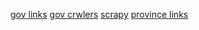 [gov links](https://blog.csdn.net/INTEGRATOR_37/article/details/113386649)
[gov crwlers](https://github.com/NickletteShen/crawlerGovPolicy_ING_210314/blob/main/crawlerGov.ipynb)
[scrapy](https://wsgzao.github.io/post/scrapy/)
[province links](http://search.zj.gov.cn/jsearchfront/search.do?websiteid=330000000000000&searchid=&pg=&p=1&tpl=1569&cateid=370&fbjg=&word=%E4%B9%A1%E6%9D%91&temporaryQ=&synonyms=&checkError=1&isContains=1&q=%E4%B9%A1%E6%9D%91&jgq=&eq=&sortType=1)
